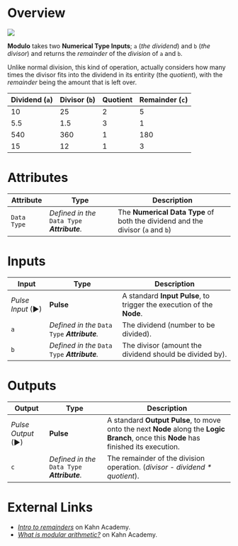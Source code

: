 # Overview

![](../../../.gitbook/assets/node-modulo.png)

**Modulo** takes two **Numerical Type Inputs**; `a` \(_the dividend_\) and `b` \(_the divisor_\) and returns the _remainder_ of the *division* of `a` and `b`.

Unlike normal division, this kind of operation, actually considers how many times the divisor fits into the dividend in its entirity (the *quotient*), with the *remainder* being the amount that is left over.

|Dividend (`a`)|Divisor (`b`)|Quotient|Remainder (`c`)|
|---|---|---|---|
|10|25|2|5|
|5.5|1.5|3|1|
|540|360|1|180|
|15|12|1|3|

# Attributes

|Attribute|Type|Description|
|---|---|---|
|`Data Type`|*Defined in the* `Data Type` ***Attribute**.*|The **Numerical Data Type** of both the dividend and the divisor (`a` and `b`)|

# Inputs

|Input|Type|Description|
|---|---|---|
|*Pulse Input* (►)|**Pulse**|A standard **Input Pulse**, to trigger the execution of the **Node**.|
|`a`|*Defined in the* `Data Type` ***Attribute**.*|The dividend (number to be divided).|
|`b`|*Defined in the* `Data Type` ***Attribute**.*|The divisor (amount the dividend should be divided by).|

# Outputs

|Output|Type|Description|
|---|---|---|
|*Pulse Output* (►)|**Pulse**|A standard **Output Pulse**, to move onto the next **Node** along the **Logic Branch**, once this **Node** has finished its execution.|
|`c`|*Defined in the* `Data Type` ***Attribute**.*|The remainder of the division operation. (*divisor - dividend * quotient*).|


# External Links

- [*Intro to remainders*](https://www.khanacademy.org/math/arithmetic/arith-review-multiply-divide/arith-review-remainders/v/introduction-to-remainders) on Kahn Academy.
- [*What is modular arithmetic?*](https://www.khanacademy.org/computing/computer-science/cryptography/modarithmetic/a/what-is-modular-arithmetic) on Kahn Academy.
